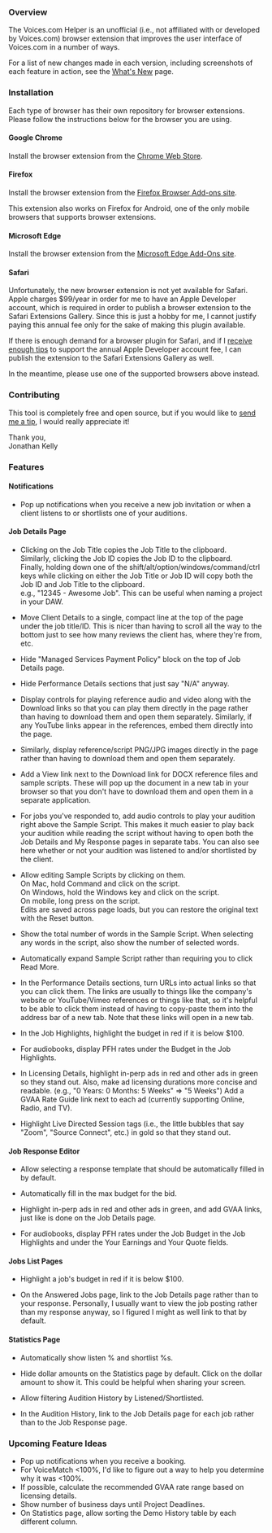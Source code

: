 ### Overview

The Voices.com Helper is an unofficial (i.e., not affiliated with or developed by Voices.com) browser extension that
improves the user interface of Voices.com in a number of ways.

For a list of new changes made in each version, including screenshots of each feature in action, see the
[What's New](https://github.com/jonathankellyva/vdc-helper/wiki/What's-New) page.

### Installation

Each type of browser has their own repository for browser extensions. Please follow the instructions below
for the browser you are using.

#### Google Chrome

Install the browser extension from the
[Chrome Web Store](https://chromewebstore.google.com/detail/voicescom-helper/ehkgogjjjmhlibpmdnpabpocahhbfgni).

#### Firefox

Install the browser extension from the
[Firefox Browser Add-ons site](https://addons.mozilla.org/en-US/firefox/addon/vdc-helper/).

This extension also works on Firefox for Android, one of the only mobile browsers that supports
browser extensions.

#### Microsoft Edge

Install the browser extension from the
[Microsoft Edge Add-Ons site](https://microsoftedge.microsoft.com/addons/detail/voicescom-helper/bekfnbcgjdeapfmnececgjkbhfdenaco).

#### Safari

Unfortunately, the new browser extension is not yet available for Safari. Apple charges $99/year
in order for me to have an Apple Developer account, which is required in order to publish a
browser extension to the Safari Extensions Gallery. Since this is just a hobby for me, I cannot
justify paying this annual fee only for the sake of making this plugin available.

If there is enough demand for a browser plugin for Safari, and if I
[receive enough tips](https://tiptopjar.com/jskva) to support the annual Apple Developer account
fee, I can publish the extension to the Safari Extensions Gallery as well.

In the meantime, please use one of the supported browsers above instead.

### Contributing

This tool is completely free and open source, but if you would like to
[send me a tip](https://tiptopjar.com/jskva), I would really appreciate it!

Thank you,
<br />Jonathan Kelly

### Features

#### Notifications

* Pop up notifications when you receive a new job invitation or when a client listens to or
  shortlists one of your auditions.

#### Job Details Page

* Clicking on the Job Title copies the Job Title to the clipboard.  
  Similarly, clicking the Job ID copies the Job ID to the clipboard.  
  Finally, holding down one of the shift/alt/option/windows/command/ctrl keys while clicking on
  either the Job Title or Job ID will copy both the Job ID and Job Title to the clipboard.  
  e.g., "12345 - Awesome Job". This can be useful when naming a project in your DAW.

* Move Client Details to a single, compact line at the top of the page under the job title/ID.
  This is nicer than having to scroll all the way to the bottom just to see how many reviews the
  client has, where they're from, etc.

* Hide "Managed Services Payment Policy" block on the top of Job Details page.

* Hide Performance Details sections that just say "N/A" anyway.

* Display controls for playing reference audio and video along with the Download links so that you
  can play them directly in the page rather than having to download them and open them separately.
  Similarly, if any YouTube links appear in the references, embed them directly into the page.

* Similarly, display reference/script PNG/JPG images directly in the page rather than having to
  download them and open them separately.

* Add a View link next to the Download link for DOCX reference files and sample scripts. These will
  pop up the document in a new tab in your browser so that you don't have to download them and open
  them in a separate application.

* For jobs you've responded to, add audio controls to play your audition right above the Sample
  Script. This makes it much easier to play back your audition while reading the script without
  having to open both the Job Details and My Response pages in separate tabs. You can also see here
  whether or not your audition was listened to and/or shortlisted by the client.

* Allow editing Sample Scripts by clicking on them.  
  On Mac, hold Command and click on the script.  
  On Windows, hold the Windows key and click on the script.  
  On mobile, long press on the script.  
  Edits are saved across page loads, but you can restore the original text with the Reset button.

* Show the total number of words in the Sample Script.
  When selecting any words in the script, also show the number of selected words.

* Automatically expand Sample Script rather than requiring you to click Read More.

* In the Performance Details sections, turn URLs into actual links so that you can click them.
  The links are usually to things like the company's website or YouTube/Vimeo references or
  things like that, so it's helpful to be able to click them instead of having to copy-paste
  them into the address bar of a new tab.  Note that these links will open in a new tab.

* In the Job Highlights, highlight the budget in red if it is below $100.

* For audiobooks, display PFH rates under the Budget in the Job Highlights.

* In Licensing Details, highlight in-perp ads in red and other ads in green so they stand out.
  Also, make ad licensing durations more concise and readable.
  (e.g., "0 Years: 0 Months: 5 Weeks" => "5 Weeks")
  Add a GVAA Rate Guide link next to each ad (currently supporting Online, Radio, and TV).

* Highlight Live Directed Session tags (i.e., the little bubbles that say "Zoom", "Source Connect",
  etc.) in gold so that they stand out.

#### Job Response Editor

* Allow selecting a response template that should be automatically filled in by default.

* Automatically fill in the max budget for the bid.

* Highlight in-perp ads in red and other ads in green, and add GVAA links, just like is done on the
  Job Details page.

* For audiobooks, display PFH rates under the Job Budget in the Job Highlights and under the
  Your Earnings and Your Quote fields.

#### Jobs List Pages

* Highlight a job's budget in red if it is below $100.

* On the Answered Jobs page, link to the Job Details page rather than to your response. Personally, I usually want to
  view the job posting rather than my response anyway, so I figured I might as well link to that by default.

#### Statistics Page

* Automatically show listen % and shortlist %s.

* Hide dollar amounts on the Statistics page by default.
  Click on the dollar amount to show it.
  This could be helpful when sharing your screen.

* Allow filtering Audition History by Listened/Shortlisted.

* In the Audition History, link to the Job Details page for each job rather than to the Job Response page.

### Upcoming Feature Ideas

* Pop up notifications when you receive a booking.
* For VoiceMatch <100%, I'd like to figure out a way to help you determine why it was <100%.
* If possible, calculate the recommended GVAA rate range based on licensing details.
* Show number of business days until Project Deadlines.
* On Statistics page, allow sorting the Demo History table by each different column.
